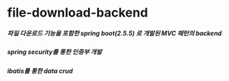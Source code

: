 # file-download-backend

##### 파일 다운로드 기능을 포함한 spring boot(2.5.5) 로 개발된 MVC 패턴의 backend
##### spring security를 통한 인증부 개발
##### ibatis를 통한 data crud
